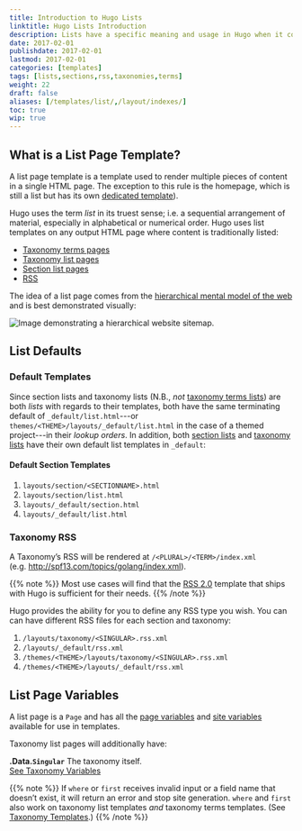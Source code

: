 ```yaml
---
title: Introduction to Hugo Lists
linktitle: Hugo Lists Introduction
description: Lists have a specific meaning and usage in Hugo when it comes to rendering your site homepage, section page, taxonomy list, or taxonomy terms list.
date: 2017-02-01
publishdate: 2017-02-01
lastmod: 2017-02-01
categories: [templates]
tags: [lists,sections,rss,taxonomies,terms]
weight: 22
draft: false
aliases: [/templates/list/,/layout/indexes/]
toc: true
wip: true
---
```


## What is a List Page Template?

A list page template is a template used to render multiple pieces of content in a single HTML page. The exception to this rule is the homepage, which is still a list but has its own [dedicated template][homepage]).

Hugo uses the term *list* in its truest sense; i.e. a sequential arrangement of material, especially in alphabetical or numerical order. Hugo uses list templates on any output HTML page where content is traditionally listed:

* [Taxonomy terms pages][taxterms]
* [Taxonomy list pages][taxlists]
* [Section list pages][sectiontemps]
* [RSS][rss]

The idea of a list page comes from the [hierarchical mental model of the web][mentalmodel] and is best demonstrated visually:

![Image demonstrating a hierarchical website sitemap.](/images/site-hierarchy.svg)

## List Defaults

### Default Templates

Since section lists and taxonomy lists (N.B., *not* [taxonomy terms lists][taxterms]) are both *lists* with regards to their templates, both have the same terminating default of `_default/list.html`---or `themes/<THEME>/layouts/_default/list.html` in the case of a themed project---in their *lookup orders*. In addition, both [section lists][sectiontemps] and [taxonomy lists][taxlists] have their own default list templates in `_default`:

#### Default Section Templates

1. `layouts/section/<SECTIONNAME>.html`
2. `layouts/section/list.html`
3. `layouts/_default/section.html`
4. `layouts/_default/list.html`


### Taxonomy RSS

A Taxonomy’s RSS will be rendered at `/<PLURAL>/<TERM>/index.xml` (e.g.&nbsp;http://spf13.com/topics/golang/index.xml).

{{% note %}}
Most use cases will find that the [RSS 2.0][] template that ships with Hugo is sufficient for their needs.
{{% /note %}}

Hugo provides the ability for you to define any RSS type you wish. You can can have different RSS files for each section and taxonomy:

1. `/layouts/taxonomy/<SINGULAR>.rss.xml`
1. `/layouts/_default/rss.xml`
1. `/themes/<THEME>/layouts/taxonomy/<SINGULAR>.rss.xml`
1. `/themes/<THEME>/layouts/_default/rss.xml`

## List Page Variables

A list page is a `Page` and has all the [page variables][pagevars]
and [site variables][sitevars] available for use in templates.

Taxonomy list pages will additionally have:

**.Data.`Singular`** The taxonomy itself.<br> [See Taxonomy Variables][taxvars]

{{% note %}}
If `where` or `first` receives invalid input or a field name that doesn’t exist, it will return an error and stop site generation. `where` and `first` also work on taxonomy list templates *and* taxonomy terms templates. (See [Taxonomy Templates](/templates/taxonomy-templates/).)
{{% /note %}}

[directorystructure]: /getting-started/directory-structure/
[homepage]: /templates/homepage/
[homepage]: /templates/homepage/
[limitkeyword]: https://www.techonthenet.com/sql/select_limit.php
[mentalmodel]: http://webstyleguide.com/wsg3/3-information-architecture/3-site-structure.html
[pagevars]: /variables/pagevars/
[partials]: /templates/partials/
[RSS 2.0]: http://cyber.law.harvard.edu/rss/rss.html "RSS 2.0 Specification"
[rss]: /templates/rss/
[sections]: /content-management/sections/
[sectiontemps]: /templates/section-templates
[sitevars]: /variables/site-variables/
[taxlists]: /templates/taxonomy-templates/#taxonomy-list-templates/
[taxvars]: /templates/taxonomy-variables/
[taxterms]: /templates/taxonomy-templates/#taxonomy-terms-templates/
